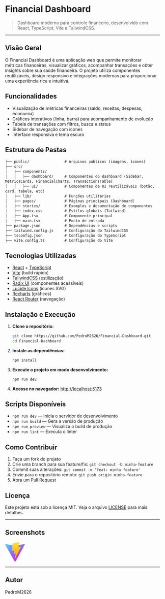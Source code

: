 # Financial Dashboard

> Dashboard moderno para controle financeiro, desenvolvido com React, TypeScript, Vite e TailwindCSS.

---

## Visão Geral

O Financial Dashboard é uma aplicação web que permite monitorar métricas financeiras, visualizar gráficos, acompanhar transações e obter insights sobre sua saúde financeira. O projeto utiliza componentes reutilizáveis, design responsivo e integrações modernas para proporcionar uma experiência rica e intuitiva.

## Funcionalidades

- Visualização de métricas financeiras (saldo, receitas, despesas, economia)
- Gráficos interativos (linha, barra) para acompanhamento de evolução
- Tabela de transações com filtros, busca e status
- Sidebar de navegação com ícones
- Interface responsiva e tema escuro

## Estrutura de Pastas

```
├── public/                # Arquivos públicos (imagens, ícones)
├── src/
│   ├── components/
│   │   ├── dashboard/     # Componentes do dashboard (Sidebar, MetricsCards, FinancialCharts, TransactionsTable)
│   │   ├── ui/            # Componentes de UI reutilizáveis (botão, card, tabela, etc)
│   ├── lib/               # Funções utilitárias
│   ├── pages/             # Páginas principais (Dashboard)
│   ├── stories/           # Exemplos e documentação de componentes
│   ├── index.css          # Estilos globais (Tailwind)
│   ├── App.tsx            # Componente principal
│   ├── main.tsx           # Ponto de entrada
├── package.json           # Dependências e scripts
├── tailwind.config.js     # Configuração do TailwindCSS
├── tsconfig.json          # Configuração do TypeScript
├── vite.config.ts         # Configuração do Vite
```

## Tecnologias Utilizadas

- [React](https://react.dev/) + [TypeScript](https://www.typescriptlang.org/)
- [Vite](https://vitejs.dev/) (build rápido)
- [TailwindCSS](https://tailwindcss.com/) (estilização)
- [Radix UI](https://www.radix-ui.com/) (componentes acessíveis)
- [Lucide Icons](https://lucide.dev/) (ícones SVG)
- [Recharts](https://recharts.org/) (gráficos)
- [React Router](https://reactrouter.com/) (navegação)

## Instalação e Execução

1. **Clone o repositório:**
   ```bash
   git clone https://github.com/PedroM2626/Financial-Dashboard.git
   cd Financial-Dashboard
   ```
2. **Instale as dependências:**
   ```bash
   npm install
   ```
3. **Execute o projeto em modo desenvolvimento:**
   ```bash
   npm run dev
   ```
4. **Acesse no navegador:**
   [http://localhost:5173](http://localhost:5173)

## Scripts Disponíveis

- `npm run dev` — Inicia o servidor de desenvolvimento
- `npm run build` — Gera a versão de produção
- `npm run preview` — Visualiza o build de produção
- `npm run lint` — Executa o linter

## Como Contribuir

1. Faça um fork do projeto
2. Crie uma branch para sua feature/fix: `git checkout -b minha-feature`
3. Commit suas alterações: `git commit -m 'feat: minha feature'`
4. Envie para o repositório remoto: `git push origin minha-feature`
5. Abra um Pull Request

## Licença

Este projeto está sob a licença MIT. Veja o arquivo [LICENSE](LICENSE) para mais detalhes.

---

## Screenshots

![Dashboard](public/vite.svg)

---

## Autor

PedroM2626
